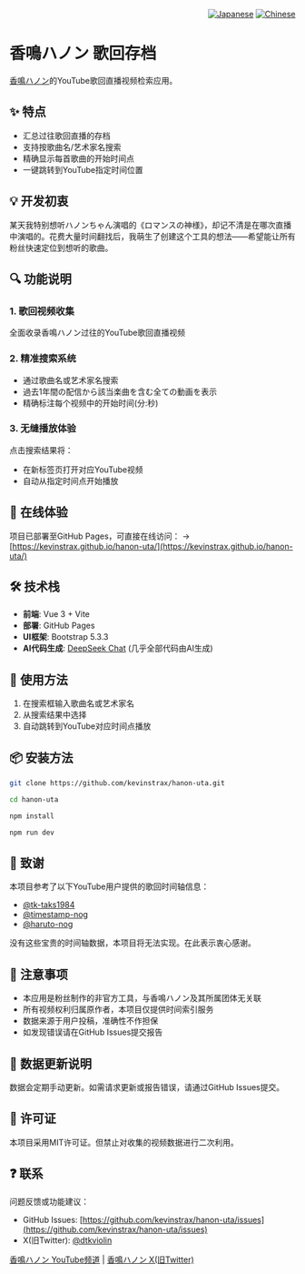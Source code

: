 <div align="right">
  <p>
    <a href="README.md"><img src="https://img.shields.io/badge/日本語-🇯🇵-red?style=flat-square" alt="Japanese"></a>
    <a href="README_zh-CN.md"><img src="https://img.shields.io/badge/简体中文-🇨🇳-brightgreen?style=flat-square" alt="Chinese"></a>
  </p>
</div>

# 香鳴ハノン 歌回存档

[香鳴ハノン](https://www.youtube.com/@kanaruhanon)的YouTube歌回直播视频检索应用。

## ✨ 特点

- 汇总过往歌回直播的存档
- 支持按歌曲名/艺术家名搜索
- 精确显示每首歌曲的开始时间点
- 一键跳转到YouTube指定时间位置

## 💡 开发初衷

某天我特别想听ハノンちゃん演唱的《ロマンスの神様》，却记不清是在哪次直播中演唱的。花费大量时间翻找后，我萌生了创建这个工具的想法——希望能让所有粉丝快速定位到想听的歌曲。

## 🔍 功能说明

### 1. 歌回视频收集
全面收录香鳴ハノン过往的YouTube歌回直播视频

### 2. 精准搜索系统
- 通过歌曲名或艺术家名搜索
- 過去1年間の配信から該当楽曲を含む全ての動画を表示
- 精确标注每个视频中的开始时间(分:秒)

### 3. 无缝播放体验
点击搜索结果将：
- 在新标签页打开对应YouTube视频
- 自动从指定时间点开始播放

## 🚀 在线体验
项目已部署至GitHub Pages，可直接在线访问：
→ [https://kevinstrax.github.io/hanon-uta/](https://kevinstrax.github.io/hanon-uta/)

## 🛠️ 技术栈
- **前端**: Vue 3 + Vite
- **部署**: GitHub Pages
- **UI框架**: Bootstrap 5.3.3
- **AI代码生成**: [DeepSeek Chat](https://www.deepseek.com) (几乎全部代码由AI生成)

## 🚀 使用方法
1. 在搜索框输入歌曲名或艺术家名
2. 从搜索结果中选择
3. 自动跳转到YouTube对应时间点播放

## 📦 安装方法
```bash
git clone https://github.com/kevinstrax/hanon-uta.git

cd hanon-uta

npm install

npm run dev
```

## 🙏 致谢

本项目参考了以下YouTube用户提供的歌回时间轴信息：

- [@tk-taks1984](https://www.youtube.com/@tk-taks1984)
- [@timestamp-nog](https://www.youtube.com/@timestamp-nog)
- [@haruto-nog](https://www.youtube.com/@haruto-nog)

没有这些宝贵的时间轴数据，本项目将无法实现。在此表示衷心感谢。

## 📝 注意事项

* 本应用是粉丝制作的非官方工具，与香鳴ハノン及其所属团体无关联
* 所有视频权利归属原作者，本项目仅提供时间索引服务
* 数据来源于用户投稿，准确性不作担保
* 如发现错误请在GitHub Issues提交报告

## 🔄 数据更新说明

数据会定期手动更新。如需请求更新或报告错误，请通过GitHub Issues提交。

## 📜 许可证

本项目采用MIT许可证。但禁止对收集的视频数据进行二次利用。

## ❓ 联系

问题反馈或功能建议：
- GitHub Issues: [https://github.com/kevinstrax/hanon-uta/issues](https://github.com/kevinstrax/hanon-uta/issues)
- X(旧Twitter): [@dtkviolin](https://x.com/dtkviolin)

[香鳴ハノン YouTube频道](https://www.youtube.com/@kanaruhanon) |
[香鳴ハノン X(旧Twitter)](https://x.com/kanaruhanon) 